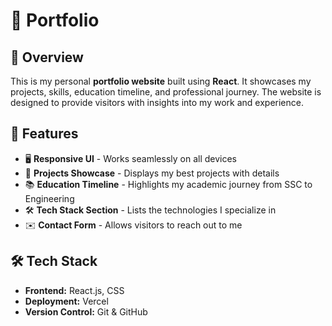 # 🚀 Portfolio  

## 📌 Overview  
This is my personal **portfolio website** built using **React**. It showcases my projects, skills, education timeline, and professional journey. The website is designed to provide visitors with insights into my work and experience.  

## 🎯 Features  
- 🖥️ **Responsive UI** - Works seamlessly on all devices  
- 💼 **Projects Showcase** - Displays my best projects with details  
- 📚 **Education Timeline** - Highlights my academic journey from SSC to Engineering  
- 🛠️ **Tech Stack Section** - Lists the technologies I specialize in  
- ✉️ **Contact Form** - Allows visitors to reach out to me  

## 🛠️ Tech Stack  
- **Frontend:** React.js, CSS  
- **Deployment:** Vercel 
- **Version Control:** Git & GitHub  



